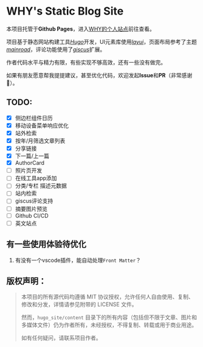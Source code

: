 # WHY's Static Blog Site

本项目托管于**Github Pages**，进入[WHY的个人站点](https://wanghaoyang1995.github.io/)前往查看。

项目基于静态网站构建工具[*Hugo*](https://gohugo.io/)开发，UI元素库使用[*layui*](https://layui.dev/)，页面布局参考了主题[*mainroad*](https://github.com/Vimux/Mainroad)，评论功能使用了[*giscus*](https://github.com/giscus/giscus)扩展。

作者代码水平与精力有限，有些实现不够高效，还有一些没有做完。

如果有朋友愿意帮我提提建议，甚至优化代码，欢迎发起**Issue**和**PR**（非常感谢🎁）。

## TODO:

- [x] 侧边栏组件日历
- [x] 移动设备菜单响应优化
- [x] 站外检索
- [x] 按年/月筛选文章列表
- [x] 分享链接
- [x] 下一篇/上一篇
- [x] AuthorCard
- [ ] 照片页开发
- [ ] 在线工具app添加
- [ ] 分类/专栏 描述元数据
- [ ] 站内检索
- [ ] giscus评论支持
- [ ] 摘要图片预览
- [ ] Github CI/CD
- [ ] 英文站点

## 有一些使用体验待优化

1. 有没有一个vscode插件，能自动处理`Front Matter`？


## 版权声明：

> 本项目的所有源代码均遵循 MIT 协议授权，允许任何人自由使用、复制、修改和分发，详情请参见附带的 LICENSE 文件。
> 
> 然而，`hugo_site/content` 目录下的所有内容（包括但不限于文章、图片和多媒体文件）仍为作者所有，未经授权，不得复制、转载或用于商业用途。
> 
> 如有任何疑问，请联系项目作者。

